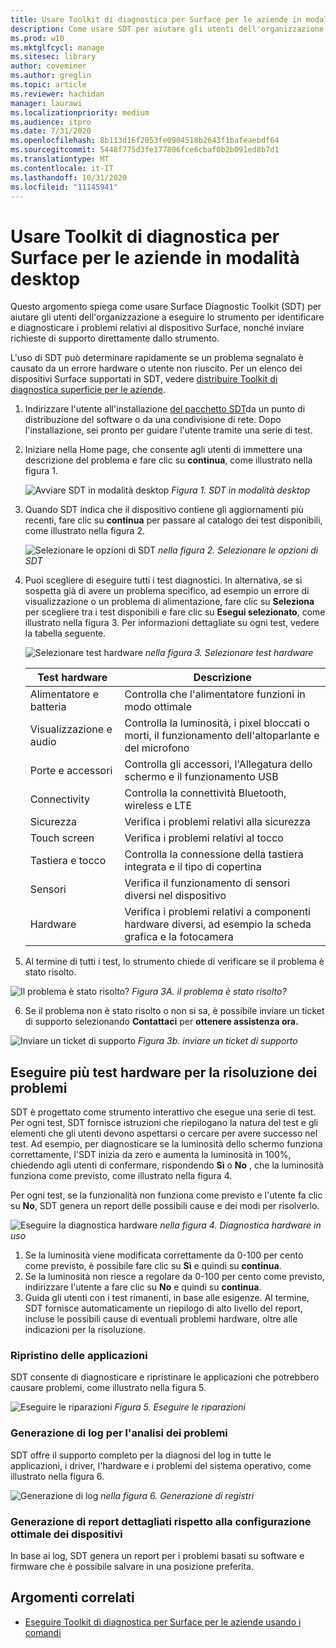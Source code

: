 ```yaml
---
title: Usare Toolkit di diagnostica per Surface per le aziende in modalità desktop
description: Come usare SDT per aiutare gli utenti dell'organizzazione a eseguire lo strumento per identificare e diagnosticare i problemi con il dispositivo Surface e inviare richieste di supporto direttamente dallo strumento.
ms.prod: w10
ms.mktglfcycl: manage
ms.sitesec: library
author: coveminer
ms.author: greglin
ms.topic: article
ms.reviewer: hachidan
manager: laurawi
ms.localizationpriority: medium
ms.audience: itpro
ms.date: 7/31/2020
ms.openlocfilehash: 8b113d16f2053fe0904518b2643f1bafeaebdf64
ms.sourcegitcommit: 5448f775d3fe177806fce6cbaf0b2b091ed8b7d1
ms.translationtype: MT
ms.contentlocale: it-IT
ms.lasthandoff: 10/31/2020
ms.locfileid: "11145941"
---
```

# Usare Toolkit di diagnostica per Surface per le aziende in modalità desktop

Questo argomento spiega come usare Surface Diagnostic Toolkit (SDT) per aiutare gli utenti dell'organizzazione a eseguire lo strumento per identificare e diagnosticare i problemi relativi al dispositivo Surface, nonché inviare richieste di supporto direttamente dallo strumento. 

L'uso di SDT può determinare rapidamente se un problema segnalato è causato da un errore hardware o utente non riuscito. Per un elenco dei dispositivi Surface supportati in SDT, vedere [distribuire Toolkit di diagnostica superficie per le aziende](surface-diagnostic-toolkit-business.md).


1. Indirizzare l'utente all'installazione [del pacchetto SDT](surface-diagnostic-toolkit-business.md#preparing-the-sdt-package-for-distribution)da un punto di distribuzione del software o da una condivisione di rete. Dopo l'installazione, sei pronto per guidare l'utente tramite una serie di test. 

2. Iniziare nella Home page, che consente agli utenti di immettere una descrizione del problema e fare clic su **continua**, come illustrato nella figura 1.

    ![Avviare SDT in modalità desktop ](images/sdt-desk-1.png)
 *Figura 1. SDT in modalità desktop*

3. Quando SDT indica che il dispositivo contiene gli aggiornamenti più recenti, fare clic su **continua** per passare al catalogo dei test disponibili, come illustrato nella figura 2.

    ![Selezionare le opzioni di SDT ](images/sdt1.png)
 *nella figura 2. Selezionare le opzioni di SDT*

4. Puoi scegliere di eseguire tutti i test diagnostici. In alternativa, se si sospetta già di avere un problema specifico, ad esempio un errore di visualizzazione o un problema di alimentazione, fare clic su **Seleziona** per scegliere tra i test disponibili e fare clic su **Esegui selezionato**, come illustrato nella figura 3. Per informazioni dettagliate su ogni test, vedere la tabella seguente. 

    ![Selezionare test hardware ](images/sdt2.png)
 *nella figura 3. Selezionare test hardware*

    Test hardware | Descrizione
    --- | ---
    Alimentatore e batteria |  Controlla che l'alimentatore funzioni in modo ottimale
    Visualizzazione e audio   | Controlla la luminosità, i pixel bloccati o morti, il funzionamento dell'altoparlante e del microfono
    Porte e accessori   | Controlla gli accessori, l'Allegatura dello schermo e il funzionamento USB
    Connectivity |  Controlla la connettività Bluetooth, wireless e LTE
    Sicurezza    | Verifica i problemi relativi alla sicurezza
    Touch screen   | Verifica i problemi relativi al tocco
    Tastiera e tocco |    Controlla la connessione della tastiera integrata e il tipo di copertina
    Sensori | Verifica il funzionamento di sensori diversi nel dispositivo
    Hardware |  Verifica i problemi relativi a componenti hardware diversi, ad esempio la scheda grafica e la fotocamera

5. Al termine di tutti i test, lo strumento chiede di verificare se il problema è stato risolto. 

 ![Il problema è stato risolto? ](images/sdt3.png)
 *Figura 3A. il problema è stato risolto?*

6. Se il problema non è stato risolto o non si sa, è possibile inviare un ticket di supporto selezionando **Contattaci** per **ottenere assistenza ora.**
 
 ![Inviare un ticket di supporto ](images/sdt4.png)
 *Figura 3b. inviare un ticket di supporto*

<span id="multiple" />

## Eseguire più test hardware per la risoluzione dei problemi

SDT è progettato come strumento interattivo che esegue una serie di test. Per ogni test, SDT fornisce istruzioni che riepilogano la natura del test e gli elementi che gli utenti devono aspettarsi o cercare per avere successo nel test. Ad esempio, per diagnosticare se la luminosità dello schermo funziona correttamente, l'SDT inizia da zero e aumenta la luminosità in 100%, chiedendo agli utenti di confermare, rispondendo **Sì** o **No** , che la luminosità funziona come previsto, come illustrato nella figura 4. 

Per ogni test, se la funzionalità non funziona come previsto e l'utente fa clic su **No**, SDT genera un report delle possibili cause e dei modi per risolverlo. 

![Eseguire la diagnostica hardware ](images/sdt-desk-4.png)
 *nella figura 4. Diagnostica hardware in uso*

1. Se la luminosità viene modificata correttamente da 0-100 per cento come previsto, è possibile fare clic su **Sì** e quindi su **continua**. 
2. Se la luminosità non riesce a regolare da 0-100 per cento come previsto, indirizzare l'utente a fare clic su **No** e quindi su **continua**. 
3. Guida gli utenti con i test rimanenti, in base alle esigenze. Al termine, SDT fornisce automaticamente un riepilogo di alto livello del report, incluse le possibili cause di eventuali problemi hardware, oltre alle indicazioni per la risoluzione.


### Ripristino delle applicazioni

SDT consente di diagnosticare e ripristinare le applicazioni che potrebbero causare problemi, come illustrato nella figura 5.

![Eseguire le riparazioni ](images/sdt-desk-5.png)
 *Figura 5. Eseguire le riparazioni*
<span id="logs" />

### Generazione di log per l'analisi dei problemi 

SDT offre il supporto completo per la diagnosi del log in tutte le applicazioni, i driver, l'hardware e i problemi del sistema operativo, come illustrato nella figura 6.

![Generazione di log ](images/sdt-desk-6.png)
 *nella figura 6. Generazione di registri*

<span id="detailed-report" />

### Generazione di report dettagliati rispetto alla configurazione ottimale dei dispositivi

In base ai log, SDT genera un report per i problemi basati su software e firmware che è possibile salvare in una posizione preferita.

##  <a name="related-topics"></a>Argomenti correlati

- [Eseguire Toolkit di diagnostica per Surface per le aziende usando i comandi](surface-diagnostic-toolkit-command-line.md)

